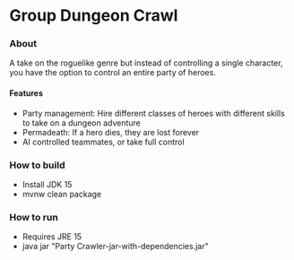 # Group Dungeon Crawl

### About
A take on the roguelike genre but instead of controlling a single character,
you have the option to control an entire party of heroes.

#### Features
* Party management: Hire different classes of heroes with different skills to take on a dungeon adventure
* Permadeath: If a hero dies, they are lost forever
* AI controlled teammates, or take full control

### How to build
* Install JDK 15
* mvnw clean package

### How to run
* Requires JRE 15
* java jar "Party Crawler-jar-with-dependencies.jar"